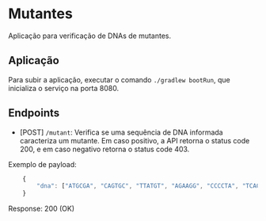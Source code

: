 # Mutantes

Aplicação para verificação de DNAs de mutantes.

## Aplicação

Para subir a aplicação, executar o comando `./gradlew bootRun`, que
inicializa o serviço na porta 8080.

## Endpoints

- \[POST\] `/mutant`: Verifica se uma sequência de DNA informada caracteriza um mutante. Em caso positivo, a API retorna o status code 200, e em caso negativo retorna o status code 403.

Exemplo de payload:

```javascript
    {
        "dna": ["ATGCGA", "CAGTGC", "TTATGT", "AGAAGG", "CCCCTA", "TCACTG"]
    }
```

Response:
200 (OK)